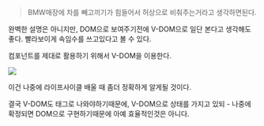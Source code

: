 > BMW매장에 차를 빼고끼기가 힘들어서 허상으로 비춰주는거라고 생각하면된다.

완벽한 설명은 아니지만, DOM으로 보여주기전에 V-DOM으로 일단 본다고 생각해도 좋다.
빨라보이게 속임수를 쓰고있다고 볼 수 있다.

컴포넌트를 제대로 활용하기 위해서 V-DOM을 이용한다.

![](https://i.imgur.com/0cnjBiH.png)

이건 나중에 라이프사이클 배울 때 좀더 정확하게 알게될 것이다.

결국 V-DOM도 태그로 나와야하기때문에, V-DOM으로 상태를 가지고 있되 - 나중에 확정되면 DOM으로 구현하기때문에 아예 효율적인것은 아니다.
